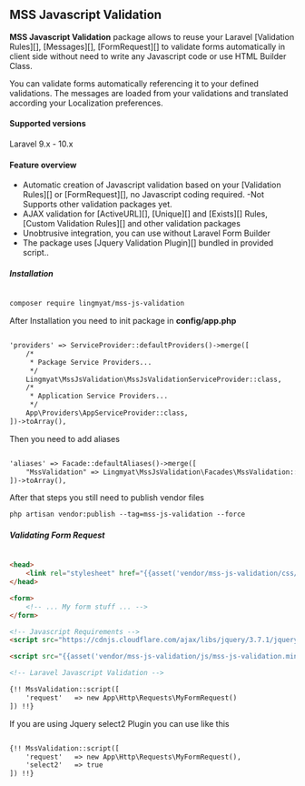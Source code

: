## MSS Javascript Validation

**MSS Javascript Validation** package allows to reuse your Laravel [Validation Rules][], [Messages][], [FormRequest][] to validate forms automatically in client side without need to write any Javascript code or use HTML Builder Class. 

You can validate forms automatically referencing it to your defined validations. The messages are loaded from your  validations and translated according your Localization preferences.

#### Supported versions

Laravel 9.x - 10.x

#### Feature overview

- Automatic creation of Javascript validation based on your [Validation Rules][] or [FormRequest][], no Javascript coding required.
-Not Supports other validation packages yet. 
- AJAX validation for [ActiveURL][], [Unique][] and [Exists][] Rules, [Custom Validation Rules][] and other validation packages
- Unobtrusive integration, you can use without Laravel Form Builder
- The package uses [Jquery Validation Plugin][]  bundled in provided script..

##### Installation

```html

composer require lingmyat/mss-js-validation

```

After Installation you need to init package in  **config/app.php**

```html

'providers' => ServiceProvider::defaultProviders()->merge([
    /*
     * Package Service Providers...
     */
    Lingmyat\MssJsValidation\MssJsValidationServiceProvider::class,
    /*
     * Application Service Providers...
     */
    App\Providers\AppServiceProvider::class,
])->toArray(),

```

Then you need to add aliases

```html

'aliases' => Facade::defaultAliases()->merge([
    "MssValidation" => Lingmyat\MssJsValidation\Facades\MssValidation::class,
])->toArray(),

```

After that steps you still need to publish vendor files

```html
php artisan vendor:publish --tag=mss-js-validation --force

```


##### Validating Form Request
 
```html

<head>
    <link rel="stylesheet" href="{{asset('vendor/mss-js-validation/css/mss-js-validation.min.css')}}">
</head>

<form>
    <!-- ... My form stuff ... -->
</form>

<!-- Javascript Requirements -->
<script src="https://cdnjs.cloudflare.com/ajax/libs/jquery/3.7.1/jquery.min.js" integrity="sha512-v2CJ7UaYy4JwqLDIrZUI/4hqeoQieOmAZNXBeQyjo21dadnwR+8ZaIJVT8EE2iyI61OV8e6M8PP2/4hpQINQ/g==" crossorigin="anonymous" referrerpolicy="no-referrer"></script>

<script src="{{asset('vendor/mss-js-validation/js/mss-js-validation.min.js')}}"></script>

<!-- Laravel Javascript Validation -->

{!! MssValidation::script([
    'request'   => new App\Http\Requests\MyFormRequest()
]) !!}

```

If you are using Jquery select2 Plugin you can use like this

```html

{!! MssValidation::script([
    'request'   => new App\Http\Requests\MyFormRequest(),
    'select2'   => true
]) !!}

```